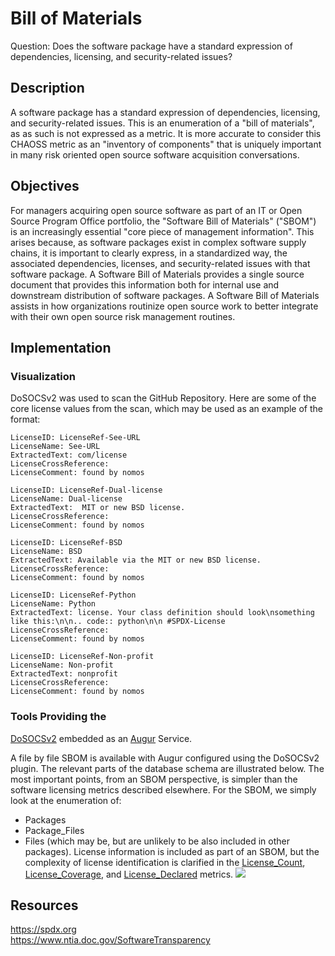 # Bill of Materials

Question: Does the software package have a standard expression of dependencies, licensing, and security-related issues?

## Description
A software package has a standard expression of dependencies, licensing, and security-related issues. This is an enumeration of a "bill of materials", as as such is not expressed as a metric. It is more accurate to consider this CHAOSS metric as an "inventory of components" that is uniquely important in many risk oriented open source software acquisition conversations.

## Objectives
For managers acquiring open source software as part of an IT or Open Source Program Office portfolio, the "Software Bill of Materials" ("SBOM") is an increasingly essential "core piece of management information".  This arises because, as software packages exist in complex software supply chains, it is important to clearly express, in a standardized way, the associated dependencies, licenses, and security-related issues with that software package. A Software Bill of Materials provides a single source document that provides this information both for internal use and downstream distribution of software packages. A Software Bill of Materials assists in how organizations routinize open source work to better integrate with their own open source risk management routines.

## Implementation

### Visualization
DoSOCSv2 was used to scan the GitHub Repository. Here are some of the core license values from the scan, which may be used as an example of the format:
```
LicenseID: LicenseRef-See-URL
LicenseName: See-URL
ExtractedText: com/license
LicenseCrossReference:
LicenseComment: found by nomos

LicenseID: LicenseRef-Dual-license
LicenseName: Dual-license
ExtractedText:  MIT or new BSD license.
LicenseCrossReference:
LicenseComment: found by nomos

LicenseID: LicenseRef-BSD
LicenseName: BSD
ExtractedText: Available via the MIT or new BSD license.
LicenseCrossReference:
LicenseComment: found by nomos

LicenseID: LicenseRef-Python
LicenseName: Python
ExtractedText: license. Your class definition should look\nsomething like this:\n\n.. code:: python\n\n #SPDX-License
LicenseCrossReference:
LicenseComment: found by nomos

LicenseID: LicenseRef-Non-profit
LicenseName: Non-profit
ExtractedText: nonprofit
LicenseCrossReference:
LicenseComment: found by nomos
```

### Tools Providing the 
[DoSOCSv2](https://github.com/DoSOCSv2/DoSOCSv2) embedded as an [Augur](https://github.com/chaoss/augur) Service.

A file by file SBOM is available with Augur configured using the DoSOCSv2 plugin.  The relevant parts of the database schema are illustrated below. The most important points, from an SBOM perspective, is simpler than the software licensing metrics described elsewhere.  For the SBOM, we simply look at the enumeration of:
* Packages
* Package_Files
* Files (which may be, but are unlikely to be also included in other packages).
License information is included as part of an SBOM, but the complexity of license identification is clarified in the [License_Count](https://github.com/chaoss/wg-risk/blob/master/metrics/License_Count.md), [License_Coverage](https://github.com/chaoss/wg-risk/blob/master/metrics/License_Coverage.md), and [License_Declared](https://github.com/chaoss/wg-risk/blob/master/metrics/License_Declared.md) metrics.
![](https://github.com/chaoss/wg-risk/blob/master/metrics/images/SBOM.png)

## Resources
https://spdx.org  
https://www.ntia.doc.gov/SoftwareTransparency  
